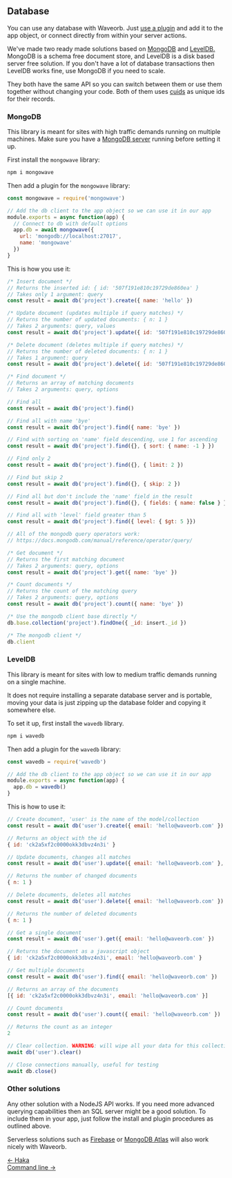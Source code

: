 ## Database

You can use any database with Waveorb. Just [use a plugin](/doc/plugins) and add it to the app object, or connect directly from within your server actions.

We've made two ready made solutions based on [MongoDB](https://mongodb.com) and [LevelDB.](https://github.com/google/leveldb) MongoDB is a schema free document store, and LevelDB is a disk based server free solution. If you don't have a lot of database transactions then LevelDB works fine, use MongoDB if you need to scale.

They both have the same API so you can switch between them or use them together without changing your code. Both of them uses [cuids](https://github.com/ericelliott/cuid) as unique ids for their records.

### MongoDB

This library is meant for sites with high traffic demands running on multiple machines. Make sure you have a [MongoDB server](https://docs.mongodb.com/manual/installation/) running before setting it up.

First install the `mongowave` library:
```bash
npm i mongowave
```

Then add a plugin for the `mongowave` library:
```js
const mongowave = require('mongowave')

// Add the db client to the app object so we can use it in our app
module.exports = async function(app) {
  // Connect to db with default options
  app.db = await mongowave({
    url: 'mongodb://localhost:27017',
    name: 'mongowave'
  })
}
```

This is how you use it:
```js
/* Insert document */
// Returns the inserted id: { id: '507f191e810c19729de860ea' }
// Takes only 1 argument: query
const result = await db('project').create({ name: 'hello' })

/* Update document (updates multiple if query matches) */
// Returns the number of updated documents: { n: 1 }
// Takes 2 arguments: query, values
const result = await db('project').update({ id: '507f191e810c19729de860ea' }, { name: 'bye' })

/* Delete document (deletes multiple if query matches) */
// Returns the number of deleted documents: { n: 1 }
// Takes 1 argument: query
const result = await db('project').delete({ id: '507f191e810c19729de860ea' })

/* Find document */
// Returns an array of matching documents
// Takes 2 arguments: query, options

// Find all
const result = await db('project').find()

// Find all with name 'bye'
const result = await db('project').find({ name: 'bye' })

// Find with sorting on 'name' field descending, use 1 for ascending
const result = await db('project').find({}, { sort: { name: -1 } })

// Find only 2
const result = await db('project').find({}, { limit: 2 })

// Find but skip 2
const result = await db('project').find({}, { skip: 2 })

// Find all but don't include the 'name' field in the result
const result = await db('project').find({}, { fields: { name: false } })

// Find all with 'level' field greater than 5
const result = await db('project').find({ level: { $gt: 5 }})

// All of the mongodb query operators work:
// https://docs.mongodb.com/manual/reference/operator/query/

/* Get document */
// Returns the first matching document
// Takes 2 arguments: query, options
const result = await db('project').get({ name: 'bye' })

/* Count documents */
// Returns the count of the matching query
// Takes 2 arguments: query, options
const result = await db('project').count({ name: 'bye' })

/* Use the mongodb client base directly */
db.base.collection('project').findOne({ _id: insert._id })

/* The mongodb client */
db.client
```

### LevelDB
This library is meant for sites with low to medium traffic demands running on a single machine.

It does not require installing a separate database server and is portable, moving your data is just zipping up the database folder and copying it somewhere else.

To set it up, first install the `wavedb` library.
```bash
npm i wavedb
```

Then add a plugin for the `wavedb` library:
```js
const wavedb = require('wavedb')

// Add the db client to the app object so we can use it in our app
module.exports = async function(app) {
  app.db = wavedb()
}
```

This is how to use it:
```js
// Create document, 'user' is the name of the model/collection
const result = await db('user').create({ email: 'hello@waveorb.com' })

// Returns an object with the id
{ id: 'ck2a5xf2c0000okk3dbvz4n3i' }

// Update documents, changes all matches
const result = await db('user').update({ email: 'hello@waveorb.com' }, { email: 'vidar@waveorb.com' })

// Returns the number of changed documents
{ n: 1 }

// Delete documents, deletes all matches
const result = await db('user').delete({ email: 'hello@waveorb.com' })

// Returns the number of deleted documents
{ n: 1 }

// Get a single document
const result = await db('user').get({ email: 'hello@waveorb.com' })

// Returns the document as a javascript object
{ id: 'ck2a5xf2c0000okk3dbvz4n3i', email: 'hello@waveorb.com' }

// Get multiple documents
const result = await db('user').find({ email: 'hello@waveorb.com' })

// Returns an array of the documents
[{ id: 'ck2a5xf2c0000okk3dbvz4n3i', email: 'hello@waveorb.com' }]

// Count documents
const result = await db('user').count({ email: 'hello@waveorb.com' })

// Returns the count as an integer
2

// Clear collection. WARNING: will wipe all your data for this collection
await db('user').clear()

// Close connections manually, useful for testing
await db.close()
```

### Other solutions

Any other solution with a NodeJS API works. If you need more advanced querying capabilities then an SQL server might be a good solution. To include them in your app, just follow the install and plugin procedures as outlined above.

Serverless solutions such as [Firebase](firebase.google.com) or [MongoDB Atlas](https://www.mongodb.com/cloud/atlas) will also work nicely with Waveorb.

<div class="nav">
  <div><a href="/doc/haka">&larr; Haka</a></div>
  <div><a href="/doc/command-line">Command line &rarr;</a></div>
</div>